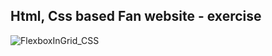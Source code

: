 Html, Css based Fan website - exercise
---

![FlexboxInGrid_CSS](https://github.com/r4nd3l/The_A-Team/blob/master/img/sample.png)

